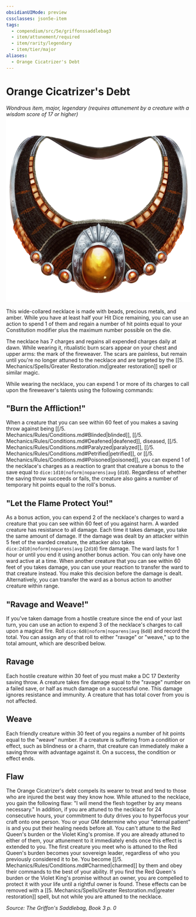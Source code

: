```yaml
---
obsidianUIMode: preview
cssclasses: json5e-item
tags:
  - compendium/src/5e/griffonssaddlebag3
  - item/attunement/required
  - item/rarity/legendary
  - item/tier/major
aliases:
  - Orange Cicatrizer's Debt
---
```

# Orange Cicatrizer's Debt
*Wondrous item, major, legendary (requires attunement by a creature with a wisdom score of 17 or higher)*  
![](https://raw.githubusercontent.com/TheGiddyLimit/homebrew-img/main/img/GriffonsSaddlebag3/Orange-Cicatrizers-Debt.webp#right)  


This wide-collared necklace is made with beads, precious metals, and amber. While you have at least half your Hit Dice remaining, you can use an action to spend 1 of them and regain a number of hit points equal to your Constitution modifier plus the maximum number possible on the die.

The necklace has 7 charges and regains all expended charges daily at dawn. While wearing it, ritualistic burn scars appear on your chest and upper arms: the mark of the fireweaver. The scars are painless, but remain until you're no longer attuned to the necklace and are targeted by the [[5. Mechanics/Spells/Greater Restoration.md\|greater restoration]] spell or similar magic.

While wearing the necklace, you can expend 1 or more of its charges to call upon the fireweaver's talents using the following commands:

## "Burn the Affliction!"

When a creature that you can see within 60 feet of you makes a saving throw against being [[/5. Mechanics/Rules/Conditions.md#Blinded\|blinded]], [[/5. Mechanics/Rules/Conditions.md#Deafened\|deafened]], diseased, [[/5. Mechanics/Rules/Conditions.md#Paralyzed\|paralyzed]], [[/5. Mechanics/Rules/Conditions.md#Petrified\|petrified]], or [[/5. Mechanics/Rules/Conditions.md#Poisoned\|poisoned]], you can expend 1 of the necklace's charges as a reaction to grant that creature a bonus to the save equal to `dice:1d10|noform|noparens|avg` (`d10`). Regardless of whether the saving throw succeeds or fails, the creature also gains a number of temporary hit points equal to the roll's bonus.

## "Let the Flame Protect You!"

As a bonus action, you can expend 2 of the necklace's charges to ward a creature that you can see within 60 feet of you against harm. A warded creature has resistance to all damage. Each time it takes damage, you take the same amount of damage. If the damage was dealt by an attacker within 5 feet of the warded creature, the attacker also takes `dice:2d10|noform|noparens|avg` (`2d10`) fire damage. The ward lasts for 1 hour or until you end it using another bonus action. You can only have one ward active at a time. When another creature that you can see within 60 feet of you takes damage, you can use your reaction to transfer the ward to that creature instead. You make this decision before the damage is dealt. Alternatively, you can transfer the ward as a bonus action to another creature within range.

## "Ravage and Weave!"

If you've taken damage from a hostile creature since the end of your last turn, you can use an action to expend 3 of the necklace's charges to call upon a magical fire. Roll `dice:6d8|noform|noparens|avg` (`6d8`) and record the total. You can assign any of that roll to either "ravage" or "weave," up to the total amount, which are described below.

## Ravage

Each hostile creature within 30 feet of you must make a DC 17 Dexterity saving throw. A creature takes fire damage equal to the "ravage" number on a failed save, or half as much damage on a successful one. This damage ignores resistance and immunity. A creature that has total cover from you is not affected.

## Weave

Each friendly creature within 30 feet of you regains a number of hit points equal to the "weave" number. If a creature is suffering from a condition or effect, such as blindness or a charm, that creature can immediately make a saving throw with advantage against it. On a success, the condition or effect ends.

## Flaw

The Orange Cicatrizer's debt compels its wearer to treat and tend to those who are injured the best way they know how. While attuned to the necklace, you gain the following flaw: "I will mend the flesh together by any means necessary." In addition, if you are attuned to the necklace for 24 consecutive hours, your commitment to duty drives you to hyperfocus your craft onto one person. You or your GM determine who your "eternal patient" is and you put their healing needs before all. You can't attune to the Red Queen's burden or the Violet King's promise. If you are already attuned to either of them, your attunement to it immediately ends once this effect is extended to you. The first creature you meet who is attuned to the Red Queen's burden becomes your sovereign leader, regardless of who you previously considered it to be. You become [[/5. Mechanics/Rules/Conditions.md#Charmed\|charmed]] by them and obey their commands to the best of your ability. If you find the Red Queen's burden or the Violet King's promise without an owner, you are compelled to protect it with your life until a rightful owner is found. These effects can be removed with a [[5. Mechanics/Spells/Greater Restoration.md\|greater restoration]] spell, but not while you are attuned to the necklace.

*Source: The Griffon's Saddlebag, Book 3 p. 0*
